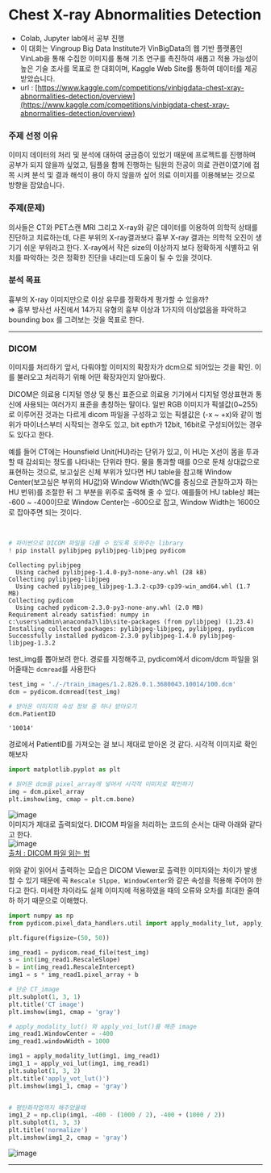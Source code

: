 # Chest X-ray Abnormalities Detection

- Colab, Jupyter lab에서 공부 진행
- 이 대회는 Vingroup Big Data Institute가 VinBigData의 웹 기반 플랫폼인 VinLab을 통해 수집한 이미지를 통해 기초 연구를 촉진하여 새롭고 적용 가능성이 높은 기술 조사를 목표로 한 대회이며, Kaggle Web Site를 통하여 데이터를 제공받았습니다.
- url : [https://www.kaggle.com/competitions/vinbigdata-chest-xray-abnormalities-detection/overview](https://www.kaggle.com/competitions/vinbigdata-chest-xray-abnormalities-detection/overview)

### 주제 선정 이유
이미지 데이터의 처리 및 분석에 대하여 궁금증이 있었기 때문에 프로젝트를 진행하며 공부가 되지 않을까 싶었고, 팀플을 함께 진행하는 팀원의 전공이 의료 관련이였기에 접목 시켜 분석 및 결과 해석이 용이 하지 않을까 싶어 의료 이미지를 이용해보는 것으로 방향을 잡았습니다.

### 주제(문제)
의사들은 CT와 PET스캔 MRI 그리고 X-ray와 같은 데이터를 이용하여 의학적 상태를 진단하고 치료하는데, 다른 부위의 X-ray결과보다 흉부 X-ray 결과는 의학적 오진이 생기기 쉬운 부위라고 한다. X-ray에서 작은 size의 이상까지 보다 정확하게 식별하고 위치를 파악하는 것은 정확한 진단을 내리는데 도움이 될 수 있을 것이다.

### 분석 목표
흉부의 X-ray 이미지만으로 이상 유무를 정확하게 평가할 수 있을까?<br>
⇒ 흉부 방사선 사진에서 14가지 유형의 흉부 이상과 1가지의 이상없음을 파악하고 bounding box 를 그려보는 것을 목표로 한다.

------

### DICOM
이미지를 처리하기 앞서, 다뤄야할 이미지의 확장자가 dcm으로 되어있는 것을 확인. 이를 불러오고 처리하기 위해 어떤 확장자인지 알아봤다.

DICOM은 의료용 디지털 영상 및 통신 표준으로 의료용 기기에서 디지털 영상표현과 통신에 사용되는 여러가지 표준을 총칭하는 말이다. 일반 RGB 이미지가 픽셀값(0~255)로 이루어진 것과는 다르게 dicom 파일을 구성하고 있는 픽셀값은 (-x ~ +x)와 같이 범위가 마이너스부터 시작되는 경우도 있고, bit epth가 12bit, 16bit로 구성되어있는 경우도 있다고 한다.

예를 들어 CT에는 Hounsfield Unit(HU)라는 단위가 있고, 이 HU는 X선이 몸을 투과할 때 감쇠되는 정도를 나타내는 단위라 한다. 물을 통과할 때를 0으로 둔채 상대값으로 표현하는 것으로, 보고싶은 신체 부위가 있다면 HU table을 참고해 Window Center(보고싶은 부위의 HU값)와 Window Width(WC를 중심으로 관찰하고자 하는 HU 번위)를 조절한 뒤 그 부분을 위주로 출력해 줄 수 있다. 예를들어 HU table상 폐는 -600 ~ -400이므로 Window Center는 -600으로 잡고, Window Width는 1600으로 잡아주면 되는 것이다.

<br>

```python
# 파이썬으로 DICOM 파일을 다룰 수 있도록 도와주는 library
! pip install pylibjpeg pylibjpeg-libjpeg pydicom 
```
```
Collecting pylibjpeg
  Using cached pylibjpeg-1.4.0-py3-none-any.whl (28 kB)
Collecting pylibjpeg-libjpeg
  Using cached pylibjpeg_libjpeg-1.3.2-cp39-cp39-win_amd64.whl (1.7 MB)
Collecting pydicom
  Using cached pydicom-2.3.0-py3-none-any.whl (2.0 MB)
Requirement already satisfied: numpy in c:\users\admin\anaconda3\lib\site-packages (from pylibjpeg) (1.23.4)
Installing collected packages: pylibjpeg-libjpeg, pylibjpeg, pydicom
Successfully installed pydicom-2.3.0 pylibjpeg-1.4.0 pylibjpeg-libjpeg-1.3.2
```
test_img를 뽑아보려 한다. 경로를 지정해주고, pydicom에서 dicom/dcm 파일을 읽어줄때는 `dcmread`를 사용한다
```python
test_img = './-/train_images/1.2.826.0.1.3680043.10014/100.dcm'
dcm = pydicom.dcmread(test_img)

# 받아온 이미지의 속성 정보 중 하나 받아오기
dcm.PatientID
```
```
'10014'
```
경로에서 PatientID를 가져오는 걸 보니 제대로 받아온 것 같다. 시각적 이미지로 확인해보자
```python
import matplotlib.pyplot as plt

# 읽어온 dcm을 pixel_array에 넣어서 시각적 이미지로 확인하기
img = dcm.pixel_array
plt.imshow(img, cmap = plt.cm.bone)
```
![image](https://user-images.githubusercontent.com/51469989/199439391-5e58d302-2442-4016-9695-d2b7542b5d25.png)
<br>
이미지가 제대로 출력되었다. DICOM 파일을 처리하는 코드의 순서는 대략 아래와 같다고 한다. <br>
![image](https://user-images.githubusercontent.com/51469989/199441346-ae831514-3d71-4640-8305-947b712e5d42.png)
<br>[출처 : DICOM 파일 읽는 법](https://ballentain.tistory.com/53)

위와 같이 읽어서 출력하는 모습은 DICOM Viewer로 출력한 이미자와는 차이가 발생할 수 있기 때문에 꼭 `Rescale Slppe, WindowCenter`와 같은 속성을 적용해 주어야 한다고 한다. 미세한 차이라도 실제 이미지에 적용하였을 때의 오류와 오차를 최대한 줄여하 하기 때문으로 이해했다.
```python
import numpy as np
from pydicom.pixel_data_handlers.util import apply_modality_lut, apply_voi_lut

plt.figure(figsize=(50, 50))

img_read1 = pydicom.read_file(test_img)
s = int(img_read1.RescaleSlope)
b = int(img_read1.RescaleIntercept)
img1 = s * img_read1.pixel_array + b

# 단순 CT_image
plt.subplot(1, 3, 1)
plt.title('CT image')
plt.imshow(img1, cmap = 'gray')

# apply_modality_lut() 와 apply_voi_lut()를 해준 image
img_read1.WindowCenter = -400
img_read1.windowWidth = 1000

img1 = apply_modality_lut(img1, img_read1)
img1_1 = apply_voi_lut(img1, img_read1)
plt.subplot(1, 3, 2)
plt.title('apply_vot_lut()')
plt.imshow(img1_1, cmap = 'gray')


# 평탄화작업까지 해주었을때
img1_2 = np.clip(img1, -400 - (1000 / 2), -400 + (1000 / 2))
plt.subplot(1, 3, 3)
plt.title('normalize')
plt.imshow(img1_2, cmap = 'gray')
```
![image](https://user-images.githubusercontent.com/51469989/199439757-0b615d89-3458-4908-ab6f-0fb5afd324c5.png)


------

